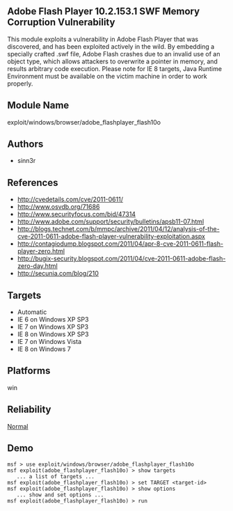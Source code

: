 ## Adobe Flash Player 10.2.153.1 SWF Memory Corruption Vulnerability

This module exploits a vulnerability in Adobe Flash Player 
that was discovered, and has been exploited actively in the 
wild. By embedding a specially crafted .swf file, Adobe 
Flash crashes due to an invalid use of an object type, which 
allows attackers to overwrite a pointer in memory, and 
results arbitrary code execution. Please note for IE 8 
targets, Java Runtime Environment must be available on the 
victim machine in order to work properly.


## Module Name
exploit/windows/browser/adobe_flashplayer_flash10o

## Authors
* sinn3r


## References
* http://cvedetails.com/cve/2011-0611/
* http://www.osvdb.org/71686
* http://www.securityfocus.com/bid/47314
* http://www.adobe.com/support/security/bulletins/apsb11-07.html
* http://blogs.technet.com/b/mmpc/archive/2011/04/12/analysis-of-the-cve-2011-0611-adobe-flash-player-vulnerability-exploitation.aspx
* http://contagiodump.blogspot.com/2011/04/apr-8-cve-2011-0611-flash-player-zero.html
* http://bugix-security.blogspot.com/2011/04/cve-2011-0611-adobe-flash-zero-day.html
* http://secunia.com/blog/210



## Targets
* Automatic
* IE 6 on Windows XP SP3
* IE 7 on Windows XP SP3
* IE 8 on Windows XP SP3
* IE 7 on Windows Vista
* IE 8 on Windows 7


## Platforms
win

## Reliability
[Normal](https://github.com/rapid7/metasploit-framework/wiki/Exploit-Ranking)

## Demo

```
msf > use exploit/windows/browser/adobe_flashplayer_flash10o
msf exploit(adobe_flashplayer_flash10o) > show targets
   ... a list of targets ...
msf exploit(adobe_flashplayer_flash10o) > set TARGET <target-id>
msf exploit(adobe_flashplayer_flash10o) > show options
   ... show and set options ...
msf exploit(adobe_flashplayer_flash10o) > run
```
    
    